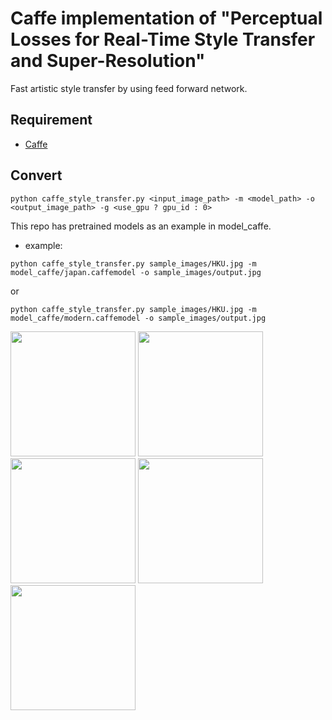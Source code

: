 # Caffe implementation of "Perceptual Losses for Real-Time Style Transfer and Super-Resolution"
Fast artistic style transfer by using feed forward network.




## Requirement
- [Caffe](https://github.com/BVLC/caffe)


## Convert
```
python caffe_style_transfer.py <input_image_path> -m <model_path> -o <output_image_path> -g <use_gpu ? gpu_id : 0>
```

This repo has pretrained models as an example in model_caffe.

- example:
```
python caffe_style_transfer.py sample_images/HKU.jpg -m model_caffe/japan.caffemodel -o sample_images/output.jpg
```
or
```
python caffe_style_transfer.py sample_images/HKU.jpg -m model_caffe/modern.caffemodel -o sample_images/output.jpg
```

<img src="https://github.com/jizhuoran/caffe_style_transfer/blob/master/sample_images/HKU.jpg" height="200px">
<img src="https://github.com/jizhuoran/caffe_style_transfer/blob/master/sample_images/japon.jpg" height="200px">
<img src="https://github.com/jizhuoran/caffe_style_transfer/blob/master/sample_images/o11.png" height="200px">
<img src="https://github.com/jizhuoran/caffe_style_transfer/blob/master/sample_images/modern.jpg" height="200px">
<img src="https://github.com/jizhuoran/caffe_style_transfer/blob/master/sample_images/o12.png" height="200px">